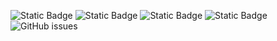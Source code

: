 ![Static Badge](https://img.shields.io/badge/blacklists-60-000000) ![Static Badge](https://img.shields.io/badge/blacklisted-2817779-cc0000) ![Static Badge](https://img.shields.io/badge/whitelisted-2249-00CC00) ![Static Badge](https://img.shields.io/badge/streaming_blacklist-28107-000000) ![GitHub issues](https://img.shields.io/github/issues/fabriziosalmi/blacklists)
